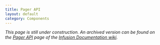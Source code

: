 ```yaml
---
title: Pager API
layout: default
category: Components
---
```


_This page is still under construction. An archived version can be found on the [Pager API](http://wiki.fluidproject.org/display/docs/Pager+API) page of the [Infusion Documentation wiki](http://wiki.fluidproject.org/display/docs/Infusion+Documentation)._
